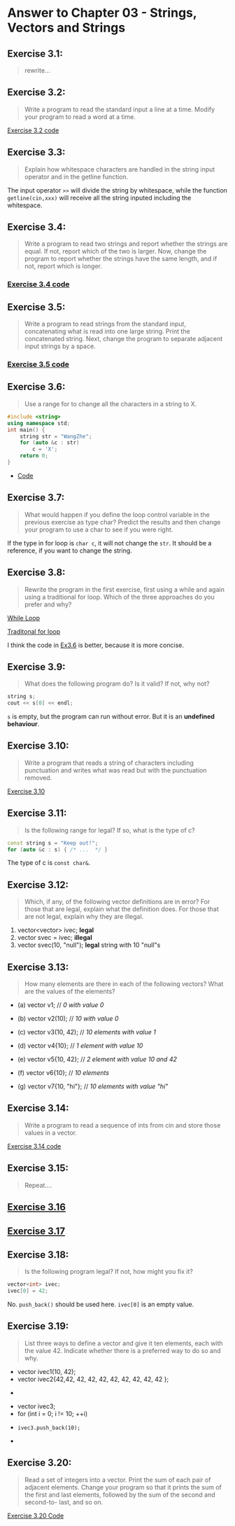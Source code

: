 # Answer to Chapter 03 - Strings, Vectors and Strings

## Exercise 3.1:
> rewrite...

## Exercise 3.2:
> Write a program to read the standard input a line at a time. Modify your program to read a word at a time.

[Exercise 3.2 code](ex03_01.cpp)

## Exercise 3.3:
> Explain how whitespace characters are handled in the string input operator and in the getline function.

The input operator `>>` will divide the string by whitespace, while the function `getline(cin,xxx)` will receive all the string inputed including the whitespace.

## Exercise 3.4:
> Write a program to read two strings and report whether the strings are equal. If not, report which of the two is larger. Now, change the program to report whether the strings have the same length, and if not, report which is longer.

### [Exercise 3.4 code](ex03_04.cpp)

## Exercise 3.5:
> Write a program to read strings from the standard input, concatenating what is read into one large string. Print the concatenated string. Next, change the program to separate adjacent input strings by a space.

### [Exercise 3.5 code](ex03_05.cpp)

## Exercise 3.6:
> Use a range for to change all the characters in a string to X.

```c++
#include <string>
using namespace std;
int main() {
	string str = "WangZhe";
	for (auto &c : str)
		c = 'X';
	return 0;
}
```
- [Code](ex03_06.cpp)

## Exercise 3.7:
> What would happen if you define the loop control variable in the previous exercise as type char? Predict the results and then change your program to use a char to see if you were right.

If the type in for loop is `char c`, it will not change the `str`. It should be a reference, if you want to change the string.

## Exercise 3.8:
> Rewrite the program in the first exercise, first using a while and again using a traditional for loop. Which of the three approaches do you prefer and why?

[While Loop](ex03_08_1.cpp)

[Traditonal for loop](ex03_08_2.cpp)

I think the code in [Ex3.6](ex03-06.cpp) is better, because it is more concise.

## Exercise 3.9:
> What does the following program do? Is it valid? If not, why not?
```cpp
string s;
cout << s[0] << endl;
```

`s` is empty, but the program can run without error. But it is an **undefined behaviour**.

## Exercise 3.10:
>Write a program that reads a string of characters including punctuation and writes what was read but with the punctuation removed.

[Exercise 3.10](ex03_10.cpp)

## Exercise 3.11:
> Is the following range for legal? If so, what is the type of c?
```cpp
const string s = "Keep out!";
for (auto &c : s) { /* ...  */ }
```

The type of c is `const char&`.

## Exercise 3.12:
> Which, if any, of the following vector definitions are in error? For those that are legal, explain what the definition does. For those that are not legal, explain why they are illegal.

1. vector<vector<int>> ivec;         **legal**
2. vector<string> svec = ivec;       **illegal**
3. vector<string> svec(10, "null");  **legal** string with 10 "null"s

## Exercise 3.13:
> How many elements are there in each of the following vectors? What are the values of the elements?

- (a) vector<int> v1; //  *0 with value 0*

- (b) vector<int> v2(10);  // *10 with value 0*

- (c) vector<int> v3(10, 42); // *10 elements with value 1*

- (d) vector<int> v4{10}; // *1 element with value 10*

- (e) vector<int> v5{10, 42}; // *2 element with value 10 and 42*

- (f) vector<string> v6{10}; // *10 elements*

- (g) vector<string> v7{10, "hi"}; // *10 elements with value "hi"*

## Exercise 3.14:
> Write a program to read a sequence of ints from cin and store those values in a vector.

[Exercise 3.14 code](ex03_14.cpp)

## Exercise 3.15:
> Repeat....

## [Exercise 3.16](ex03_16.cpp)

## [Exercise 3.17](ex03_17.cpp)

## Exercise 3.18:
> Is the following program legal? If not, how might you fix it?
```cpp
vector<int> ivec;
ivec[0] = 42;
```

No. `push_back()` should be used here. `ivec[0]` is an empty value.

## Exercise 3.19:
> List three ways to define a vector and give it ten elements, each with the value 42. Indicate whether there is a preferred way to do so and why.

- vector<int> ivec1(10, 42);
- vector<int> ivec2{42,42, 42, 42, 42, 42, 42, 42, 42, 42 };
- ```cpp
- vector<int> ivec3;
- for (int i = 0; i != 10; ++i)
-     ivec3.push_back(10);
- ```

## Exercise 3.20:
> Read a set of integers into a vector. Print the sum of each pair of adjacent elements. Change your program so that it prints the sum of the first and last elements, followed by the sum of the second and second-to- last, and so on.

[Exercise 3.20 Code](ex03_20.cpp)


